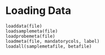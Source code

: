 # Loading Data

```@docs
loaddata(file)
loadsamplemeta(file)
loadprobemeta(file)
loadmeta(file, mandatorycols, label)
loadall(samplemetafile, betafile)
```